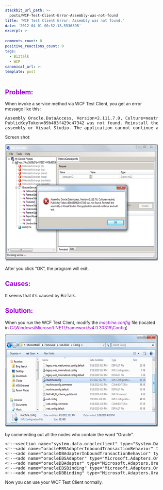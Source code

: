 ```yaml
---
stackbit_url_path: >-
  posts/WCF-Test-Client-Error-Assembly-was-not-found
title: 'WCF Test Client Error: Assembly was not found.'
date: '2012-04-01 00:52:18.5536395'
excerpt: >-
  
comments_count: 0
positive_reactions_count: 0
tags: 
  - Biztalk
  - WCF
canonical_url: >-
template: post
---
```

<h2><font style="font-weight: bold" color="#9b00d3">Problem:</font></h2>  <p>When invoke a service method via WCF Test Client, you get an error message like this:</p>  <pre>Assembly Oracle.DataAccess, Version=2.111.7.0, Culture=neutral, 
PublicKeyToken=89b483f429c47342 was not found. Reinstall the
assembly or Visual Studio. The application cannot continue and will exit.</pre>

<p>Screen shot:</p>

<p><a href="https://raw.githubusercontent.com/Jeff-Tian/blogengine.net/master/Source/BlogEngine/BlogEngine.NET/App_Data/files/image_504.png"><img style="background-image: none; border-right-width: 0px; margin: 0px 10px 0px 0px; padding-left: 0px; padding-right: 0px; display: inline; border-top-width: 0px; border-bottom-width: 0px; border-left-width: 0px; padding-top: 0px" title="WCF Test Client Error: Assembly was not found." border="0" alt="WCF Test Client Error: Assembly was not found." src="https://raw.githubusercontent.com/Jeff-Tian/blogengine.net/master/Source/BlogEngine/BlogEngine.NET/App_Data/files/image_thumb_222.png" width="601" height="385" /></a></p>

<p>After you click “OK”, the program will exit.</p>

<h2><font style="font-weight: bold" color="#9b00d3">Causes:</font></h2>

<p>It seems that it’s caused by BizTalk.</p>

<h2><font style="font-weight: bold" color="#9b00d3">Solution:</font></h2>

<p>When you run the WCF Test Client, modify the <em><font color="#9b00d3">machine.config</font></em> file (located in <font color="#9b00d3">C:\Windows\Microsoft.NET\Framework\v4.0.30319\Config</font>) </p>

<p><a href="https://raw.githubusercontent.com/Jeff-Tian/blogengine.net/master/Source/BlogEngine/BlogEngine.NET/App_Data/files/image_503.png"><img style="margin: 0px 10px 0px 0px" title="machine.config" border="0" alt="machine.config" src="https://raw.githubusercontent.com/Jeff-Tian/blogengine.net/master/Source/BlogEngine/BlogEngine.NET/App_Data/files/image_thumb_221.png" width="635" height="304" /></a></p>

<p>by commenting out all the nodes who contain the word “Oracle”.</p>

<pre class="brush: xml">&lt;!--&lt;section name=&quot;system.data.oracleclient&quot; type=&quot;System.Data.Common.DbProviderConfigurationHandler, System.Data, Version=4.0.0.0, Culture=neutral, PublicKeyToken=b77a5c561934e089&quot;/&gt;--&gt;
&lt;!--&lt;add name=&quot;oracleEBSAdapterInboundTransactionBehavior&quot; type=&quot;Microsoft.Adapters.OracleEBS.OracleEBSInboundTransactionBehavior, Microsoft.Adapters.OracleEBS, Version=3.5.0.0, Culture=neutral, PublicKeyToken=31bf3856ad364e35&quot;/&gt;--&gt;
&lt;!--&lt;add name=&quot;oracleDBAdapterInboundTransactionBehavior&quot; type=&quot;Microsoft.Adapters.OracleDB.OracleDBInboundTransactionBehavior, Microsoft.Adapters.OracleDB, Version=3.5.0.0, Culture=neutral, PublicKeyToken=31bf3856ad364e35&quot;/&gt;--&gt;
&lt;!--&lt;add name=&quot;oracleEBSAdapter&quot; type=&quot;Microsoft.Adapters.OracleEBS.OracleEBSBindingElementExtensionElement, Microsoft.Adapters.OracleEBS, Version=3.5.0.0, Culture=neutral, PublicKeyToken=31bf3856ad364e35&quot;/&gt;--&gt;
&lt;!--&lt;add name=&quot;oracleDBAdapter&quot; type=&quot;Microsoft.Adapters.OracleDB.OracleDBAdapterExtensionElement, Microsoft.Adapters.OracleDB, Version=3.5.0.0, Culture=neutral, PublicKeyToken=31bf3856ad364e35&quot;/&gt;--&gt;
&lt;!--&lt;add name=&quot;oracleEBSBinding&quot; type=&quot;Microsoft.Adapters.OracleEBS.OracleEBSBindingCollectionElement, Microsoft.Adapters.OracleEBS, Version=3.5.0.0, Culture=neutral, PublicKeyToken=31bf3856ad364e35&quot;/&gt;--&gt;
&lt;!--&lt;add name=&quot;oracleDBBinding&quot; type=&quot;Microsoft.Adapters.OracleDB.OracleDBAdapterBindingSection, Microsoft.Adapters.OracleDB, Version=3.5.0.0, Culture=neutral, PublicKeyToken=31bf3856ad364e35&quot;/&gt;--&gt;</pre>

<p>Now you can use your WCF Test Client normally.</p>
